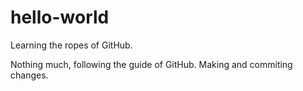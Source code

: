 # hello-world
Learning the ropes of GitHub.

Nothing much, following the guide of GitHub. Making and commiting changes.
